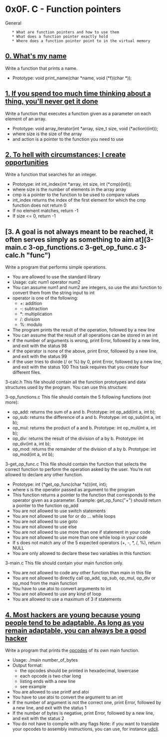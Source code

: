 # 0x0F. C - Function pointers
General

       * What are function pointers and how to use them
       * What does a function pointer exactly hold
       * Where does a function pointer point to in the virtual memory

## [0. What's my name](0-print_name.c "print_name")
Write a function that prints a name.

* Prototype: void print_name(char *name, void (*f)(char *));

## [1. If you spend too much time thinking about a thing, you'll never get it done](1-array_iterator.c "array")
Write a function that executes a function given as a parameter on each element of an array.

* Prototype: void array_iterator(int *array, size_t size, void (*action)(int));
* where size is the size of the array
* and action is a pointer to the function you need to use

## [2. To hell with circumstances; I create opportunities](2-int_index.c "index")
Write a function that searches for an integer.

* Prototype: int int_index(int *array, int size, int (*cmp)(int));
* where size is the number of elements in the array array
* cmp is a pointer to the function to be used to compare values
* int_index returns the index of the first element for which the cmp function does not return 0
* If no element matches, return -1
* If size <= 0, return -1

## [3. A goal is not always meant to be reached, it often serves simply as something to aim at](3-main.c 3-op_functions.c 3-get_op_func.c 3-calc.h "func")
Write a program that performs simple operations.

* You are allowed to use the standard library
* Usage: calc num1 operator num2
* You can assume num1 and num2 are integers, so use the atoi function to convert them from the string input to int
* operator is one of the following:
	* +: addition
	* -: subtraction
	* *: multiplication
	* /: division
	* %: modulo
* The program prints the result of the operation, followed by a new line
* You can assume that the result of all operations can be stored in an int
* if the number of arguments is wrong, print Error, followed by a new line, and exit with the status 98
* if the operator is none of the above, print Error, followed by a new line, and exit with the status 99
* if the user tries to divide (/ or %) by 0, print Error, followed by a new line, and exit with the status 100
This task requires that you create four different files.

3-calc.h
This file should contain all the function prototypes and data structures used by the program. You can use this structure:

3-op_functions.c
This file should contain the 5 following functions (not more):

* op_add: returns the sum of a and b. Prototype: int op_add(int a, int b);
* op_sub: returns the difference of a and b. Prototype: int op_sub(int a, int b);
* op_mul: returns the product of a and b. Prototype: int op_mul(int a, int b);
* op_div: returns the result of the division of a by b. Prototype: int op_div(int a, int b);
* op_mod: returns the remainder of the division of a by b. Prototype: int op_mod(int a, int b);

3-get_op_func.c
This file should contain the function that selects the correct function to perform the operation asked by the user. You’re not allowed to declare any other function.

* Prototype: int (*get_op_func(char *s))(int, int);
* where s is the operator passed as argument to the program
* This function returns a pointer to the function that corresponds to the operator given as a parameter. Example: get_op_func("+") should return a pointer to the function op_add
* You are not allowed to use switch statements
* You are not allowed to use for or do ... while loops
* You are not allowed to use goto
* You are not allowed to use else
* You are not allowed to use more than one if statement in your code
* You are not allowed to use more than one while loop in your code
* If s does not match any of the 5 expected operators (+, -, *, /, %), return NULL
* You are only allowed to declare these two variables in this function:

3-main.c
This file should contain your main function only.

* You are not allowed to code any other function than main in this file
* You are not allowed to directly call op_add, op_sub, op_mul, op_div or op_mod from the main function
* You have to use atoi to convert arguments to int
* You are not allowed to use any kind of loop
* You are allowed to use a maximum of 3 if statements

## [4. Most hackers are young because young people tend to be adaptable. As long as you remain adaptable, you can always be a good hacker](100-main_opcodes.c "opcode")
Write a program that prints the [opcodes](https://intranet.alxswe.com/rltoken/5eSu8Ohx0ddeNGmaeDo_zQ "opcodes") of its own main function.

* Usage: ./main number_of_bytes
* Output format:
	* the opcodes should be printed in hexadecimal, lowercase
	* each opcode is two char long
	* listing ends with a new line
	* see example
* You are allowed to use printf and atoi
* You have to use atoi to convert the argument to an int
* If the number of argument is not the correct one, print Error, followed by a new line, and exit with the status 1
* If the number of bytes is negative, print Error, followed by a new line, and exit with the status 2
* You do not have to compile with any flags
Note: if you want to translate your opcodes to assembly instructions, you can use, for instance [udcli](https://intranet.alxswe.com/rltoken/jUyzrqbp0AUZBdiTKdVExA "udcli").

